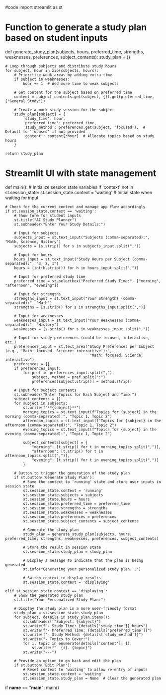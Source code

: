 #code
import streamlit as st

# Function to generate a study plan based on student inputs
def generate_study_plan(subjects, hours, preferred_time, strengths, weaknesses, preferences, subject_contents):
    study_plan = {}
    
    # Loop through subjects and distribute study hours
    for subject, hour in zip(subjects, hours):
        # Prioritize weak areas by adding extra time
        if subject in weaknesses:
            hour += 1  # Add more time to weak subjects
        
        # Get content for the subject based on preferred time
        content = subject_contents.get(subject, {}).get(preferred_time, ["General Study"])
        
        # Create a mock study session for the subject
        study_plan[subject] = {
            'study_time': hour,
            'preferred_time': preferred_time,
            'study_method': preferences.get(subject, 'focused'),  # Default to 'focused' if not provided
            'content': content[:hour]  # Allocate topics based on study hours
        }

    return study_plan

# Streamlit UI with state management
def main():
    # Initialize session state variables
    if 'context' not in st.session_state:
        st.session_state.context = 'waiting'  # Initial state when waiting for input

    # Check for the current context and manage app flow accordingly
    if st.session_state.context == 'waiting':
        # Show form for student inputs
        st.title("AI Study Planner")
        st.subheader("Enter Your Study Details:")

        # Input for subjects
        subjects_input = st.text_input("Subjects (comma-separated):", "Math, Science, History")
        subjects = [s.strip() for s in subjects_input.split(",")]

        # Input for hours
        hours_input = st.text_input("Study Hours per Subject (comma-separated):", "3, 2, 1")
        hours = [int(h.strip()) for h in hours_input.split(",")]

        # Input for preferred study time
        preferred_time = st.selectbox("Preferred Study Time:", ["morning", "afternoon", "evening"])

        # Input for strengths
        strengths_input = st.text_input("Your Strengths (comma-separated):", "Math")
        strengths = [s.strip() for s in strengths_input.split(",")]

        # Input for weaknesses
        weaknesses_input = st.text_input("Your Weaknesses (comma-separated):", "History")
        weaknesses = [s.strip() for s in weaknesses_input.split(",")]

        # Input for study preferences (could be focused, interactive, etc.)
        preferences_input = st.text_area("Study Preferences per Subject (e.g., 'Math: focused, Science: interactive'):", 
                                          "Math: focused, Science: interactive")
        preferences = {}
        if preferences_input:
            for pref in preferences_input.split(","):
                subject, method = pref.split(":")
                preferences[subject.strip()] = method.strip()

        # Input for subject contents
        st.subheader("Enter Topics for Each Subject and Time:")
        subject_contents = {}
        for subject in subjects:
            st.write(f"**{subject}**")
            morning_topics = st.text_input(f"Topics for {subject} in the morning (comma-separated):", "Topic 1, Topic 2")
            afternoon_topics = st.text_input(f"Topics for {subject} in the afternoon (comma-separated):", "Topic 1, Topic 2")
            evening_topics = st.text_input(f"Topics for {subject} in the evening (comma-separated):", "Topic 1, Topic 2")
            
            subject_contents[subject] = {
                "morning": [t.strip() for t in morning_topics.split(",")],
                "afternoon": [t.strip() for t in afternoon_topics.split(",")],
                "evening": [t.strip() for t in evening_topics.split(",")]
            }

        # Button to trigger the generation of the study plan
        if st.button('Generate Study Plan'):
            # Save the context to 'running' state and store user inputs in session state
            st.session_state.context = 'running'
            st.session_state.subjects = subjects
            st.session_state.hours = hours
            st.session_state.preferred_time = preferred_time
            st.session_state.strengths = strengths
            st.session_state.weaknesses = weaknesses
            st.session_state.preferences = preferences
            st.session_state.subject_contents = subject_contents

            # Generate the study plan
            study_plan = generate_study_plan(subjects, hours, preferred_time, strengths, weaknesses, preferences, subject_contents)

            # Store the result in session state
            st.session_state.study_plan = study_plan

            # Display a message to indicate that the plan is being generated
            st.info("Generating your personalized study plan...")

            # Switch context to display results
            st.session_state.context = 'displaying'

    elif st.session_state.context == 'displaying':
        # Show the generated study plan
        st.title("Your Personalized Study Plan:")
        
        # Display the study plan in a more user-friendly format
        study_plan = st.session_state.study_plan
        for subject, details in study_plan.items():
            st.subheader(f"Subject: {subject}")
            st.write(f"- Study Time: {details['study_time']} hours")
            st.write(f"- Preferred Time: {details['preferred_time']}")
            st.write(f"- Study Method: {details['study_method']}")
            st.write("- Topics to Cover:")
            for i, topic in enumerate(details['content'], 1):
                st.write(f"  {i}. {topic}")
            st.write("---")

        # Provide an option to go back and edit the plan
        if st.button('Edit Plan'):
            # Reset context to 'waiting' to allow re-entry of inputs
            st.session_state.context = 'waiting'
            st.session_state.study_plan = None  # Clear the generated plan

if __name__ == "__main__":
    main()